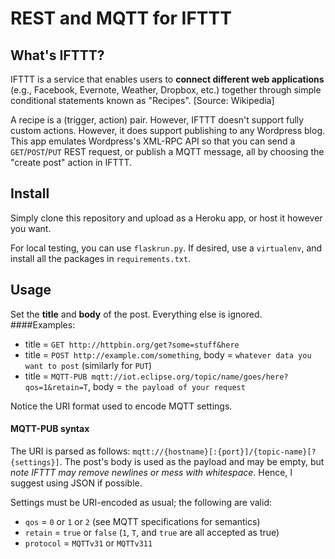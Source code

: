 REST and MQTT for IFTTT
=======================

## What's IFTTT?
IFTTT is a service that enables users to **connect different web applications** (e.g., Facebook, Evernote, Weather, Dropbox, etc.) together through simple conditional statements known as "Recipes". [Source: Wikipedia]

A recipe is a (trigger, action) pair. However, IFTTT doesn't support fully custom actions. However, it does support publishing to any Wordpress blog. This app emulates Wordpress's XML-RPC API so that you can send a `GET`/`POST`/`PUT` REST request, or publish a MQTT message, all by choosing the "create post" action in IFTTT.

## Install
Simply clone this repository and upload as a Heroku app, or host it however you want.

For local testing, you can use `flaskrun.py`. If desired, use a `virtualenv`, and install all the packages in `requirements.txt`.

## Usage
Set the **title** and **body** of the post. Everything else is ignored.
####Examples:
* title = `GET http://httpbin.org/get?some=stuff&here`
* title = `POST http://example.com/something`, body = `whatever data you want to post` (similarly for `PUT`)
* title = `MQTT-PUB mqtt://iot.eclipse.org/topic/name/goes/here?qos=1&retain=T`, body = `the payload of your request`

Notice the URI format used to encode MQTT settings.
#### MQTT-PUB syntax
The URI is parsed as follows: `mqtt://{hostname}[:{port}]/{topic-name}[?{settings}]`. The post's body is used as the payload and may be empty, but *note IFTTT may remove newlines or mess with whitespace*. Hence, I suggest using JSON if possible.

Settings must be URI-encoded as usual; the following are valid:
* `qos` = `0` or `1` or `2` (see MQTT specifications for semantics)
* `retain` = `true` or `false` (`1`, `T`, and `true` are all accepted as true)
* `protocol` = `MQTTv31` or `MQTTv311`
